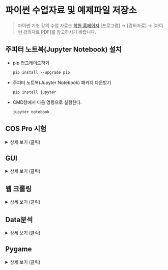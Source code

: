 # 파이썬 수업자료 및 예제파일 저장소

>파이썬 기초 강의 수업 자료는 [학원 홈페이지](https://www.firstcoding.kr/) [프로그램] → [강의자료] → [파이썬 강의자료 PDF]를 참고하시기 바랍니다.

## 주피터 노트북(Jupyter Notebook) 설치
- pip 업그레이드하기
  ```
  pip install --upgrade pip
  ```
- 주피터 노트북(Jupyter Notebook) 패키지 다운받기
  ```
  pip install jupyter
  ```
- CMD창에서 다음 명령으로 실행한다.
  ```
  jupyter notebook
  ```

## COS Pro 시험
<details>
<summary> 상세 보기 (클릭) </summary>

- [소개 및 일정보기 (와이비엠)](https://www.ybmit.com/cos_pro/cos_pro_info.jsp)

### COS Pro 2급 모의고사
- [연습문제 풀기 (프로그래머스)](https://school.programmers.co.kr/learn/courses/33/33-cos-pro-2%EA%B8%89-python-%EB%AA%A8%EC%9D%98%EA%B3%A0%EC%82%AC)

### COS Pro 기출문제
- [1급 기출문제 풀기 (구름)](https://edu.goorm.io/lecture/17299/cos-pro-1%EA%B8%89-%EA%B8%B0%EC%B6%9C%EB%AC%B8%EC%A0%9C-python)
- [2급 기출문제 풀기 (구름)](https://edu.goorm.io/lecture/17033/cos-pro-2%EA%B8%89-%EA%B8%B0%EC%B6%9C%EB%AC%B8%EC%A0%9C-python)

### CodeUp 문제
 - [Python 기초 100제](https://codeup.kr/problemsetsol.php?psid=33)
 - [Python 문제집](https://codeup.kr/problemset.php?page=21)
</details>

## GUI
<details>
<summary> 상세 보기 (클릭) </summary>

### GUI - tkinter

#### tkinter 래퍼런스
- https://docs.python.org/ko/3/library/tkinter.html
- https://tkdocs.com/shipman/

#### tkinter 튜토리얼
- https://tkdocs.com/tutorial/index.html

### GUI - PyQt5
 - [초보자를 위한 Python GUI 프로그래밍 - PyQt5 (위키독스)](https://wikidocs.net/35478)
 - [PyQt5 Tutorial - 파이썬으로 만드는 나만의 GUI 프로그램 (위키독스)](https://wikidocs.net/21849)
 - [PyQt 래퍼런스](https://www.riverbankcomputing.com/static/Docs/PyQt5/)
 - [Qt for Python](https://doc.qt.io/qtforpython-5/contents.html)
</details>

## 웹 크롤링
<details>
<summary> 상세 보기 (클릭) </summary>
 
### BeautifulSoup (크롤링) 래퍼런스
- https://www.crummy.com/software/BeautifulSoup/bs4/doc/
</details>

## Data분석
<details>
<summary> 상세 보기 (클릭) </summary>
 
### pandas 래퍼런스
- https://pandas.pydata.org/docs/reference/index.html

### matplotlib 래퍼런스
- https://matplotlib.org/stable/plot_types/index.html
- [atplotlib Tutorial - 파이썬으로 데이터 시각화하기](https://wikidocs.net/book/5011)
</details>

## Pygame
<details>
<summary> 상세 보기 (클릭) </summary>
 
 - [Pygame 래퍼런스](https://www.pygame.org/docs/)
 - [참고서적 - 파이게임 헤엄치기](https://wikidocs.net/93544)
</details>
